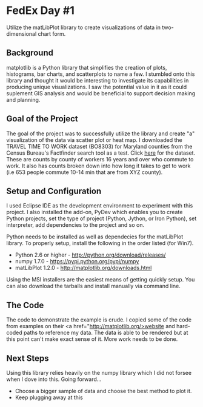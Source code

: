 <h1><b>FedEx Day #1</b></h1>
Utilize the matLibPlot library to create visualizations of data in two-dimensional chart form.

<b>Background</b>
--------------------------
matplotlib is a Python library that simplifies the creation of plots, histograms, bar charts, and scatterplots to name a few. I stumbled onto this library and thought it would be interesting to investigate its capabilities in producing unique visualizations. I saw the potential value in it as it could suplement GIS analysis and would be beneficial to support decision making and planning.

<b>Goal of the Project</b>
--------------------------
The goal of the project was to successfully utilize the library and create "a" visualization of the data via scatter plot or heat map. I downloaded the TRAVEL TIME TO WORK dataset (BO8303) for Maryland counties from the Census Bureau's Factfinder search tool as a test. Click <a href="http://factfinder2.census.gov/faces/tableservices/jsf/pages/productview.xhtml?pid=ACS_11_1YR_B08303&prodType=table">here</a> for the dataset. These are counts by county of workers 16 years and over who commute to work. It also has counts broken down into how long it takes to get to work (i.e 653 people commute 10-14 min that are from XYZ county).

<b>Setup and Configuration</b>
--------------------------
I used Eclipse IDE as the development environment to experiment with this project. I also installed the add-on, PyDev which enables you to create Python projects, set the type of project (Python, Jython, or Iron Python), set interpreter, add dependencies to the project and so on.

Python needs to be installed as well as dependecies for the matLibPlot library. To properly setup, install the following in the order listed (for Win7).

* Python 2.6 or higher - http://python.org/download/releases/
* numpy 1.7.0 - https://pypi.python.org/pypi/numpy
* matLibPlot 1.2.0 - http://matplotlib.org/downloads.html

Using the MSI installers are the easiest means of getting quickly setup. You can also download the tarballs and install manually via command line.

<b>The Code</b>
--------------------------
The code to demonstrate the example is crude. I copied some of the code from examples on their <a href="http://matplotlib.org/>website</a> and hard-coded paths to reference my data. The data is able to be rendered but at this point can't make exact sense of it. More work needs to be done.

<b>Next Steps</b>
--------------------------
Using this library relies heavily on the numpy library which I did not forsee when I dove into this. Going forward...

* Choose a bigger sample of data and choose the best method to plot it.
* Keep plugging away at this
